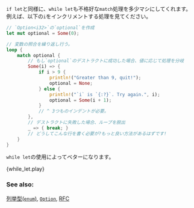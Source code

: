 <!-- Similar to `if let`, `while let` can make awkward `match` sequences
more tolerable. Consider the following sequence that increments `i`: -->
`if let`と同様に、`while let`も不格好な`match`処理を多少マシにしてくれます。例えば、以下の`i`をインクリメントする処理を見てください。

```rust
// `Option<i32>`の`optional`を作成
let mut optional = Some(0);

// 変数の照合を繰り返し行う。
loop {
    match optional {
        // もし`optional`のデストラクトに成功した場合、値に応じて処理を分岐
        Some(i) => {
            if i > 9 {
                println!("Greater than 9, quit!");
                optional = None;
            } else {
                println!("`i` is `{:?}`. Try again.", i);
                optional = Some(i + 1);
            }
            // ^ 3つものインデントが必要。
        },
        // デストラクトに失敗した場合、ループを脱出
        _ => { break; }
        // どうしてこんな行を書く必要が?もっと良い方法があるはずです!
    }
}
```

<!-- Using `while let` makes this sequence much nicer: -->
`while let`の使用によってベターになります。

{while_let.play}

### See also:

[列挙型(`enum`)][enum], [`Option`][option], [RFC][while_let_rfc]

[enum]: ../custom_types/enum.html
[option]: ../std/option.html
[while_let_rfc]: https://github.com/rust-lang/rfcs/pull/214
